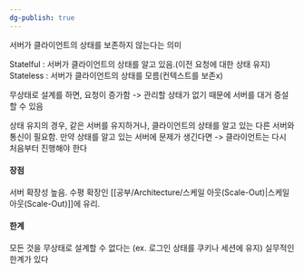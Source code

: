 ```yaml
---
dg-publish: true
---
```

서버가 클라이언트의 상태를 보존하지 않는다는 의미

Statelful : 서버가 클라이언트의 상태를 알고 있음.(이전 요청에 대한 상태 유지)
Stateless : 서버가 클라이언트의 상태를 모름(컨텍스트를 보존x)

무상태로 설계를 하면,
요청이 증가함 -> 관리할 상태가 없기 때문에 서버를 대거 증설할 수 있음

상태 유지의 경우, 같은 서버를 유지하거나, 클라이언트의 상태를 알고 있는 다른 서버와 통신이 필요함. 만약 상태를 알고 있는 서버에 문제가 생긴다면 -> 클라이언트는 다시 처음부터 진행해야 한다

#### 장점
서버 확장성 높음. 수평 확장인 [[공부/Architecture/스케일 아웃(Scale-Out)\|스케일 아웃(Scale-Out)]]에 유리.

#### 한계
모든 것을 무상태로 설계할 수 없다는 (ex. 로그인 상태를 쿠키나 세션에 유지) 실무적인 한계가 있다